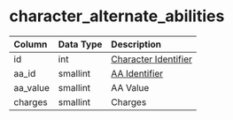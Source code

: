 # character_alternate_abilities

| Column | Data Type | Description |
| :--- | :--- | :--- |
| id | int | [Character Identifier](character_data.md) |
| aa_id | smallint | [AA Identifier](../../../schema/categories/aas/aa_ability.md) |
| aa_value | smallint | AA Value |
| charges | smallint | Charges |

